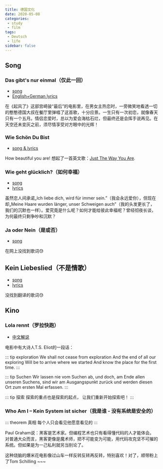 ```yaml
---
title: 德国文化
date: 2020-05-08
categories:
 - study
 - film
tags:
 - Deutsch
 - life
sidebar: false
---
```


## Song

### Das gibt's nur einmal（仅此一回）

- [song](https://www.bilibili.com/video/BV1gb411G7LX)
- [English+German lyrics](https://lyricstranslate.com/en/das-gibts-nur-einmal-it-only-happens-once.html)

在《起风了》这部宫崎骏“最后”的电影里，在男女主热恋时，一旁微笑地看透一切的憨憨德国大叔在餐厅里弹唱了这首歌，十分应景。一生只有一次初恋，就像春天只有一个五月。情侣恋爱时，总以为爱会海枯石烂，但最终还是会挥手说再见。在天空还未变灰之前，须尽情享受对方眼中的光辉！

### Wie Schön Du Bist

- [song & lyrics](https://youtu.be/eTNKnD0RNVo)

How beautiful you are! 想起了一首英文歌：[Just The Way You Are](https://youtu.be/LjhCEhWiKXk).

### Wie geht glücklich?（如何幸福）

- [song](https://youtu.be/sovU0R5A7mk)
- [lyrics](https://lyricstranslate.com/en/wie-geht-gl%C3%BCcklich-how-does-happy-work.html)

虽然恋人间承诺„Ich liebe dich, wird für immer sein.”（我会永远爱你），但现在却„Meine Haare wurden länger, unser Schweigen auch”（我的头发更长了，我们的沉默也一样）。爱究竟是什么呢？如何才能给彼此幸福呢？曾经彻夜长谈，为何最终只剩争吵和沉默？

### Ja oder Nein（是或否）

- [song](https://youtu.be/_h5Itf6ORRI)

在网上没找到歌词:sweat:

## Kein Liebeslied（不是情歌）

- [song](https://youtu.be/HpFRyCee5gE)
- [lyrics](https://www.musixmatch.com/lyrics/Tom-Schilling-The-Jazz-Kids/Kein-Liebeslied)

没找到翻译的歌词:sweat:

## Kino

### Lola rennt（罗拉快跑）

- [中文解说](https://www.bilibili.com/video/BV1kW411e7nm/)

电影中有大诗人T.S. Eliot的一段话：

::: tip exploration
We shall not cease from exploration
And the end of all our exploring
Will be to arrive where we started
And know the place for the first time.
:::

::: tip Suchen
Wir lassen nie vom Suchen ab,
und doch, am Ende allen unseren Suchens,
sind wir am Ausgangspunkt zurück
und werden diesen Ort zum ersten Mal erfassen.
:::

::: tip 探索
探索的重点也是探索的起点，
让我们重新开始探索吧！
:::

### Who Am I – Kein System ist sicher（我是谁 - 没有系统是安全的）

::: theorem 真相
每个人只会看见他愿意看见的
:::

Paul Graham说：黑客是艺术家。但编程艺术也只有看得懂代码的人才能体会。对普通大众而言，黑客更像是魔术师，把不可能变为可能，用代码攻克坚不可摧的系统。但如果是为一己私利就另当别论了。

这种烧脑的爆米花电影像过山车一样反转反转再反转，特别喜欢！对了，顺带粉上了Tom Schilling ~~~
